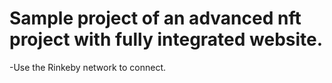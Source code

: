 # Sample project of an advanced nft project with fully integrated website.
-Use the Rinkeby network to connect.
